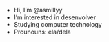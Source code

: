 - Hi, I’m @asmillyy
- I’m interested in desenvolver
- Studying computer technology
- Prounouns: ela/dela
  
<!---
asmillyy/asmillyy is a ✨ special ✨ repository because its `README.md` (this file) appears on your GitHub profile.
You can click the Preview link to take a look at your changes.
--->

